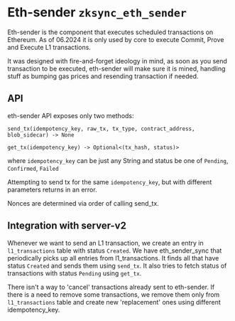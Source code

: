 # Eth-sender `zksync_eth_sender`

Eth-sender is the component that executes scheduled transactions on Ethereum. As of 06.2024 it is only used by core to
execute Commit, Prove and Execute L1 transactions.

It was designed with fire-and-forget ideology in mind, as soon as you send transaction to be executed, eth-sender will
make sure it is mined, handling stuff as bumping gas prices and resending transaction if needed.

## API

eth-sender API exposes only two methods:

```
send_tx(idempotency_key, raw_tx, tx_type, contract_address, blob_sidecar) -> None
```

```
get_tx(idempotency_key) -> Optional<(tx_hash, status)>
```

where `idempotency_key` can be just any String and status be one of `Pending`, `Confirmed`, `Failed`

Attempting to send tx for the same `idempotency_key`, but with different parameters returns in an error.

Nonces are determined via order of calling send_tx.

## Integration with server-v2

Whenever we want to send an L1 transaction, we create an entry in `l1_transactions` table with status `Created`. We have
eth_sender_sync that periodically picks up all entries from l1_transactions. It finds all that have status `Created` and
sends them using `send_tx`. It also tries to fetch status of transactions with status `Pending` using `get_tx`.

There isn't a way to 'cancel' transactions already sent to eth-sender. If there is a need to remove some transactions,
we remove them only from `l1_transactions` table and create new 'replacement' ones using different idempotency_key.

